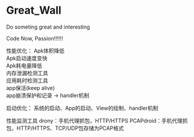 # Great_Wall
Do someting great and interesting

Code Now, Passion!!!!!!


性能优化：
Apk体积降低  
Apk启动速度变快  
Apk耗电量降低  
内存泄漏检测工具  
应用耗时检测工具  
app保活(keep alive)  
app崩溃保护和记录 -> handler机制  

启动优化：
系统的启动、App的启动、View的绘制、handler机制

性能监测工具
drony：手机代理抓包，HTTP/HTTPS
PCAPdroid：手机代理抓包，HTTP/HTTPS、TCP/UDP包存储为PCAP格式

